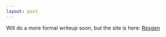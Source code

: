 ```yaml
---
layout: post
---
```


Will do a more formal writeup soon, but the site is here: [Resgen](https://resgen.app)